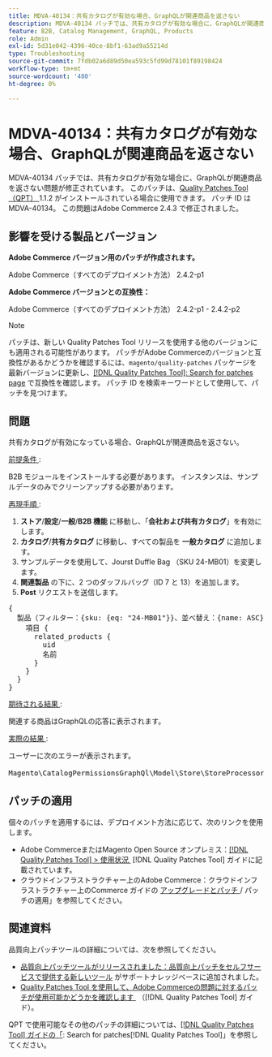 ```yaml
---
title: MDVA-40134：共有カタログが有効な場合、GraphQLが関連商品を返さない
description: MDVA-40134 パッチでは、共有カタログが有効な場合に、GraphQLが関連商品を返さない問題が修正されています。 このパッチは、[Quality Patches Tool （QPT） ] （https://experienceleague.adobe.com/ja/docs/commerce-operations/tools/quality-patches-tool/quality-patches-tool-to-self-serve-quality-patches） 1.1.2 がインストールされている場合に利用できます。 パッチ ID は MDVA-40134。 この問題はAdobe Commerce 2.4.3 で修正されました。
feature: B2B, Catalog Management, GraphQL, Products
role: Admin
exl-id: 5d31e042-4396-40ce-8bf1-63ad9a55214d
type: Troubleshooting
source-git-commit: 7fdb02a6d89d50ea593c5fd99d78101f89198424
workflow-type: tm+mt
source-wordcount: '480'
ht-degree: 0%

---
```


# MDVA-40134：共有カタログが有効な場合、GraphQLが関連商品を返さない

MDVA-40134 パッチでは、共有カタログが有効な場合に、GraphQLが関連商品を返さない問題が修正されています。 このパッチは、[Quality Patches Tool （QPT） &#x200B;](https://experienceleague.adobe.com/ja/docs/commerce-operations/tools/quality-patches-tool/quality-patches-tool-to-self-serve-quality-patches)1.1.2 がインストールされている場合に使用できます。 パッチ ID は MDVA-40134。 この問題はAdobe Commerce 2.4.3 で修正されました。

## 影響を受ける製品とバージョン

**Adobe Commerce バージョン用のパッチが作成されます。**

Adobe Commerce（すべてのデプロイメント方法） 2.4.2-p1

**Adobe Commerce バージョンとの互換性：**

Adobe Commerce（すべてのデプロイメント方法） 2.4.2-p1 - 2.4.2-p2

>[!NOTE]
>
>パッチは、新しい Quality Patches Tool リリースを使用する他のバージョンにも適用される可能性があります。 パッチがAdobe Commerceのバージョンと互換性があるかどうかを確認するには、`magento/quality-patches` パッケージを最新バージョンに更新し、[[!DNL Quality Patches Tool]: Search for patches page](https://experienceleague.adobe.com/ja/docs/commerce-operations/tools/quality-patches-tool/quality-patches-tool-to-self-serve-quality-patches) で互換性を確認します。 パッチ ID を検索キーワードとして使用して、パッチを見つけます。

## 問題

共有カタログが有効になっている場合、GraphQLが関連商品を返さない。

<u> 前提条件 </u>:

B2B モジュールをインストールする必要があります。
インスタンスは、サンプルデータのみでクリーンアップする必要があります。

<u> 再現手順 </u>:

1. **ストア**/**設定**/**一般**/**B2B 機能** に移動し、「**会社および共有カタログ**」を有効にします。
1. **カタログ**/**共有カタログ** に移動し、すべての製品を **一般カタログ** に追加します。
1. サンプルデータを使用して、Jourst Duffle Bag （SKU 24-MB01）を変更します。
1. **関連製品** の下に、2 つのダッフルバッグ（ID 7 と 13）を追加します。
1. **Post** リクエストを送信します。

<pre>&lbrace;
  製品（フィルター：{sku: {eq: "24-MB01"}}、並べ替え：{name: ASC}） &lbrace;
    項目 &lbrace;
      related_products &lbrace;
        uid
        名前
      &rbrace;
    &rbrace;
  &rbrace;
&rbrace;</pre>

<u> 期待される結果 </u>:

関連する商品はGraphQLの応答に表示されます。

<u> 実際の結果 </u>:

ユーザーに次のエラーが表示されます。

<pre>Magento\CatalogPermissionsGraphQl\Model\Store\StoreProcessor::getStoreId （）の戻り値は int 型にする必要があり、null は &lbrace;"exception":"[object] （GraphQL\\Error\\Error （code: 0）:Magento\\CatalogPermissionsGraphQl\\Model\\Store\\StoreProcessor::getStoreId （）の戻り値は int 型にする必要があり、null が返されます </pre>

## パッチの適用

個々のパッチを適用するには、デプロイメント方法に応じて、次のリンクを使用します。

* Adobe CommerceまたはMagento Open Source オンプレミス：[[!DNL Quality Patches Tool] > 使用状況 &#x200B;](/help/tools/quality-patches-tool/usage.md) [!DNL Quality Patches Tool] ガイドに記載されています。
* クラウドインフラストラクチャー上のAdobe Commerce：クラウドインフラストラクチャー上のCommerce ガイドの [&#x200B; アップグレードとパッチ &#x200B;](https://experienceleague.adobe.com/docs/commerce-cloud-service/user-guide/develop/upgrade/apply-patches.html?lang=ja)/ パッチの適用」を参照してください。

## 関連資料

品質向上パッチツールの詳細については、次を参照してください。

* [&#x200B; 品質向上パッチツールがリリースされました：品質向上パッチをセルフサービスで提供する新しいツール &#x200B;](https://experienceleague.adobe.com/ja/docs/commerce-operations/tools/quality-patches-tool/quality-patches-tool-to-self-serve-quality-patches) がサポートナレッジベースに追加されました。
* [Quality Patches Tool を使用して、Adobe Commerceの問題に対するパッチが使用可能かどうかを確認します &#x200B;](/help/tools/quality-patches-tool/patches-available-in-qpt/check-patch-for-magento-issue-with-magento-quality-patches.md) （[!DNL Quality Patches Tool] ガイド）。

QPT で使用可能なその他のパッチの詳細については、[[!DNL Quality Patches Tool] ガイドの「](https://experienceleague.adobe.com/tools/commerce-quality-patches/index.html?lang=ja): Search for patches[!DNL Quality Patches Tool]」を参照してください。
